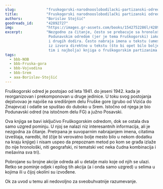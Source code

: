 ```yaml
---
slug:              "fruskogorski-narodnooslobodilacki-partizanski-odred"
title:             "Fruskogorski narodnooslobodilački partizanski odred"
authors:           "Borislav Stojšić"
goodreads_id:      "42892727"
img:               "https://images.gr-assets.com/books/1542752286l/42892727.jpg"
excerpt:           "Nezgodno za čitanje, često se prebacuje sa hronološkog na tematski prikaz, izbegava da se bavi 
                    Podunavskim odredom (jer je tema Fruškogorski) iako teritorije na kojima dejstvuju se graniče i imaju
                    i drugih dodira. Često nabraja imena u tekstu (umesto u fusnotama ili prilogu), citira obimne segmente
                    iz izvora direktno u tekstu (što bi opet bilo bolje da je u prilogu), itd. Ali ipak, jedina (pa samim
                    tim i najbolja) knjiga o fruškogorskim partizanima na koju sam do sada naišao..."
tags:
  - bbb-NOB
  - bbb-Fruska-gora
  - bbb-Vojvodina
  - bbb-Srem
  - aaa-Borislav-Stojšić
---
```


Fruškogorski odred je postojao od leta 1941. do jeseni 1942. kada je reorganizovan i prekomponovan u druge jedinice. U 
toku svog postojanja dejstvovao je najviše na središnjem delu Fruške gore (grubo od Vizića do Zmajevca) i odatle se 
spuštao do duboko u Srem. Istočno od njega je bio Podunavski odred (na istočnom delu FG) a južno Posavski.

Ova knjiga se bavi isključivo Fruškogorskim odredom, dok se ostala dva samo uzgred pominju. U njoj se nalazi niz 
interesantnih informacija, ali je nezgodna za čitanje. Pretrpana je suvoparnim nabrajanjem imena, citatima izveštaja, 
naredbi, itd (čije bi verovatno bolje mesto bilo u nekom dodatku na kraju knjige) i nisam uspeo da prepoznam metod po 
kom se građa izlaže (to nije hronološki, niti geografski, ni tematski već neka čudna kombinacija i mešavina sva tri).

Pobrojane su brojne akcije odreda ali u detalje malo koje od njih se ulazi. Retko se pominje odjek i epilog tih akcija 
(a i onda samo uzgred) u selima u kojima ili u čijoj okolini su izvođene.

Ok za uvod u temu ali nedovoljno za sveobuhvatnije razumevanje.